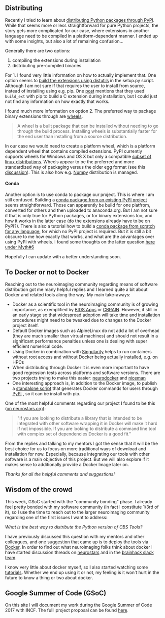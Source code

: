 ## Distributing

Recently I tried to learn about [distributing Python packages through PyPI](https://python-packaging-user-guide.readthedocs.io/tutorials/distributing-packages/). While that seems more or less straightforward for pure Python projects, the story gets more complicated for our case, where extensions in another language need to be compiled in a platform-dependent manner. I ended up with some insights, but also a lot of remaining confusion...

Generally there are two options: 
1. compiling the extensions during installation
2. distributing pre-compiled binaries

For 1. I found very little information on how to actually implement that. One option seems to [build the extensions using distutils](https://docs.python.org/2/extending/building.html) in the setup.py script. Although I am not sure if that requires the user to install from source, instead of installing using e.g. pip. One [post](https://stackoverflow.com/questions/31380578/how-to-avoid-building-c-library-with-my-python-package) mentions that they used `build_ext` with pip to build a C extension during installation, but I could just not find any information on how exactly that works.

I found much more information on option 2. The preferred way to package binary extensions through are [wheels](https://python-packaging-user-guide.readthedocs.io/tutorials/distributing-packages/#wheels). 
>A wheel is a built package that can be installed without needing to go through the build process. Installing wheels is substantially faster for the end user than installing from a source distribution.

In our case we would need to create a platform wheel, which is a platform dependent wheel that contains compiled extensions. PyPI currently supports wheels for Windows and OS X but only a compatible [subset of linux distributions](https://www.python.org/dev/peps/pep-0513/). Wheels appear to be the preferred and more standardized way of packaging versus the older egg format (see this [discussion](https://packaging.python.org/discussions/wheel-vs-egg/)). This is also how e.g. [Numpy](https://pypi.python.org/pypi/numpy) distribution is managed.

#### Conda
Another option is to use conda to package our project. This is where I am still confused. Building a [conda package from an existing PyPI project](https://conda.io/docs/build_tutorials/pkgs.html) seems straightforward. Those can apparently be build for one platfrom, converted for others and then uploaded to anaconda.org. But I am not sure if that is only true for Python packages, or for binary extensions too, and how it works in the latter case (do the extensions already have to be on PyPI?). There is also a tutorial how to build a [conda package from scratch for any language](https://conda.io/docs/build_tutorials/postgis.html), for which no PyPI project is required. But it is still a bit obscure to me how exactly that works, and what are the advantages over using PyPI with wheels. I found some thoughts on the latter question [here under Myth#6](https://jakevdp.github.io/blog/2016/08/25/conda-myths-and-misconceptions/)

Hopefully I can update with a better understanding soon. 


## To Docker or not to Docker

Reaching out to the neuroimaging community regarding means of software distribution got me many helpful replies and I learned quite a bit about Docker and related tools along the way. My main take-aways:

* Docker as a scientific tool in the neuroimaging community is of growing importance, as exemplified by [BIDS Apps](http://bids-apps.neuroimaging.io/) or [CBRAIN](http://natacha-beck.github.io/cbrain_docker/#/). However, it still in an early stage so that widespread adoption will take time and installation procedures might need to be tweaked due to changes to the Docker project itself.
* Default Docker images such as AlpineLinux do not add a lot of overhead (they are much smaller than virtual machines) and should not result in a significant performance penalties unless one is dealing with super efficient numerical code.
* Using Docker in combination with [Singularity](http://singularity.lbl.gov/) helps to run containers without root access and without Docker being actually installed, e.g. on HPCs
* When distributing through Docker it is even more important to have good regression tests across platforms and software versions. There are two projects trying to make this easier: [neurodocker](https://github.com/kaczmarj/neurodocker) and [niceman](https://github.com/ReproNim/niceman)
* One interesting approach is, in addition to the Docker image, to publish a [standalone script](https://github.com/poldracklab/fmriprep/blob/master/wrapper/fmriprep_docker.py) that generates Docker commands for users through [PyPI](https://pypi.python.org/pypi/fmriprep-docker) , so it can be install with pip.

One of the most helpful comments regarding our project I found to be this ([on neurostars.org](https://neurostars.org/t/using-docker-to-distribute-highres-neuroimaging-software/442/2?u=juhuntenburg)):

>"If you are looking to distribute a library that is intended to be integrated with other software wrapping it in Docker will make it hard if not impossible. If you are looking to distribute a command line tool with complex set of dependencies Docker is a good fit." 

From the replies and talking to my mentors I got the sense that it will be the best choice for us to focus on more traditional ways of download and installation for now. Especially, because integrating our tools with other software is a main objective of this project. But we will also explore if it makes sense to additionally provide a Docker Image later on.

*Thanks for all the helpful comments and suggestions!*


## Wisdom of the crowd

This week, GSoC started with the "community bonding" phase. I already feel pretty bonded with my software community (in fact I constitute 1/3rd of it), so I use the time to reach out to the larger neuroimaging community regarding one of the first issues I want to address: 

*What is the best way to distribute the Python version of CBS Tools?*

I have previously discussed this question with my mentors and other colleagues, and one suggestion that came up is to deploy the tools via [Docker](https://www.docker.com/). In order to find out what neuroimaging folks think about docker I have started discussion threads on [neurostars](https://neurostars.org/t/using-docker-to-distribute-highres-neuroimaging-software/442) and in the [brainhack slack team](https://brainhack-slack-invite.herokuapp.com/). 

I know very little about docker myself, so I also started watching some [tutorials](https://www.youtube.com/playlist?list=PLoYCgNOIyGAAzevEST2qm2Xbe3aeLFvLc). Whether we end up using it or not, my feeling is it won't hurt in the future to know a thing or two about docker. 


## Google Summer of Code (GSoC)

On this site I will document my work during the Google Summer of Code 2017 with INCF. The fulll project proposal can be found [here](https://docs.google.com/document/d/1lkcTpcYT1r1qwh4GwccyWjY3cq2VZ89AlQoKa4Fd2aQ/edit?usp=sharing).


